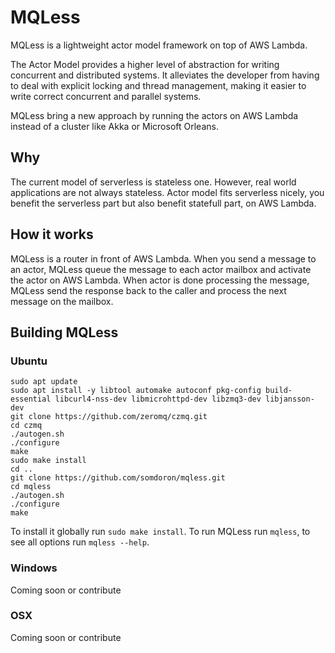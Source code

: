 MQLess
=======

MQLess is a lightweight actor model framework on top of AWS Lambda.

The Actor Model provides a higher level of abstraction for writing concurrent and distributed systems. It alleviates the developer from having to deal with explicit locking and thread management, making it easier to write correct concurrent and parallel systems.

MQLess bring a new approach by running the actors on AWS Lambda instead of a cluster like Akka or Microsoft Orleans.

## Why

The current model of serverless is stateless one. However, real world applications are not always stateless.
Actor model fits serverless nicely, you benefit the serverless part but also benefit statefull part, on AWS Lambda.

## How it works

MQLess is a router in front of AWS Lambda. 
When you send a message to an actor, MQLess queue the message to each actor mailbox and activate the actor on AWS Lambda.
When actor is done processing the message, MQLess send the response back to the caller and process the next message on the mailbox.

## Building MQLess

### Ubuntu

```
sudo apt update
sudo apt install -y libtool automake autoconf pkg-config build-essential libcurl4-nss-dev libmicrohttpd-dev libzmq3-dev libjansson-dev
git clone https://github.com/zeromq/czmq.git
cd czmq
./autogen.sh
./configure
make
sudo make install
cd ..
git clone https://github.com/somdoron/mqless.git
cd mqless
./autogen.sh
./configure
make
```

To install it globally run `sudo make install`.
To run MQLess run `mqless`, to see all options run `mqless --help`.

### Windows

Coming soon or contribute

### OSX

Coming soon or contribute


